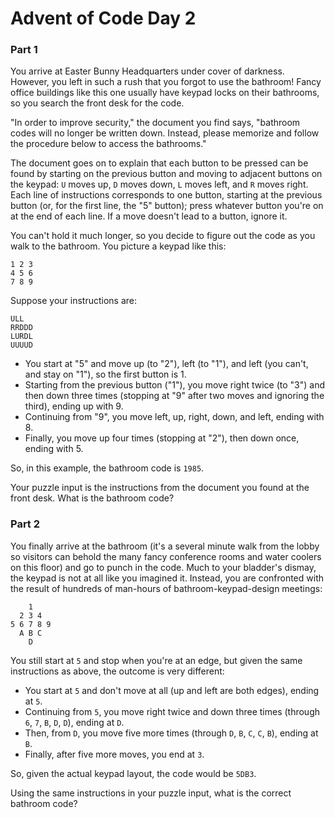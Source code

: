# Advent of Code Day 2

### Part 1

You arrive at Easter Bunny Headquarters under cover of darkness. However, you left 
in such a rush that you forgot to use the bathroom! Fancy office buildings like this 
one usually have keypad locks on their bathrooms, so you search the front desk 
for the code.

"In order to improve security," the document you find says, "bathroom codes will 
no longer be written down. Instead, please memorize and follow the procedure 
below to access the bathrooms."

The document goes on to explain that each button to be pressed can be found by 
starting on the previous button and moving to adjacent buttons on the keypad: 
`U` moves up, `D` moves down, `L` moves left, and `R` moves right. Each line 
of instructions corresponds to one button, starting at the previous button 
(or, for the first line, the "5" button); press whatever button you're on at 
the end of each line. If a move doesn't lead to a button, ignore it.

You can't hold it much longer, so you decide to figure out the code as you walk 
to the bathroom. You picture a keypad like this:

```
1 2 3
4 5 6
7 8 9

```
Suppose your instructions are:

```
ULL
RRDDD
LURDL
UUUUD
```

* You start at "5" and move up (to "2"), left (to "1"), and left (you can't, and 
  stay on "1"), so the first button is 1.
* Starting from the previous button ("1"), you move right twice (to "3") and 
  then down three times (stopping at "9" after two moves and ignoring the third), ending up with 9.
* Continuing from "9", you move left, up, right, down, and left, ending with 8.
* Finally, you move up four times (stopping at "2"), then down once, ending with 5.

So, in this example, the bathroom code is `1985`.

Your puzzle input is the instructions from the document you found at the front 
desk. What is the bathroom code?

### Part 2

You finally arrive at the bathroom (it's a several minute walk from the lobby so 
visitors can behold the many fancy conference rooms and water coolers on this 
floor) and go to punch in the code. Much to your bladder's dismay, the keypad 
is not at all like you imagined it. Instead, you are confronted with the result 
of hundreds of man-hours of bathroom-keypad-design meetings:

```
    1
  2 3 4
5 6 7 8 9
  A B C
    D
```

You still start at `5` and stop when you're at an edge, but given the same 
instructions as above, the outcome is very different:

* You start at `5` and don't move at all (up and left are both edges), ending at `5`.
* Continuing from `5`, you move right twice and down three times 
  (through `6`, `7`, `B`, `D`, `D`), ending at `D`.
* Then, from `D`, you move five more times (through `D`, `B`, `C`, `C`, `B`), 
  ending at `B`.
* Finally, after five more moves, you end at `3`.

So, given the actual keypad layout, the code would be `5DB3`.

Using the same instructions in your puzzle input, what is the correct bathroom code?
